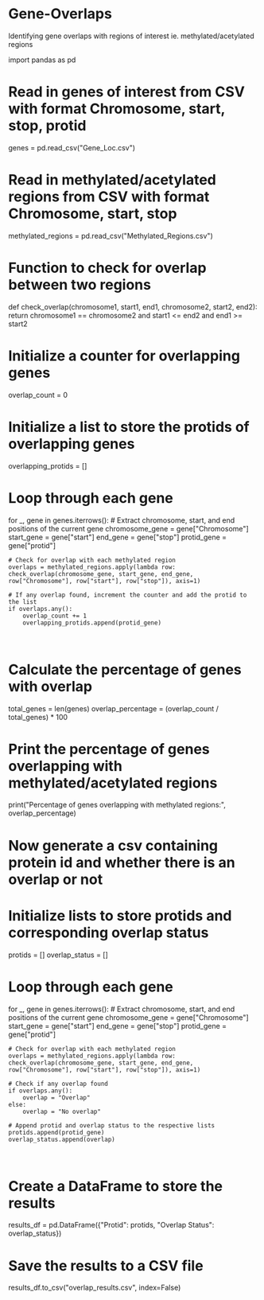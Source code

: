 # Gene-Overlaps
Identifying gene overlaps with regions of interest ie. methylated/acetylated regions

import pandas as pd

# Read in genes of interest from CSV with format Chromosome, start, stop, protid
genes = pd.read_csv("Gene_Loc.csv")
​
# Read in methylated/acetylated regions from CSV with format Chromosome, start, stop
methylated_regions = pd.read_csv("Methylated_Regions.csv")

# Function to check for overlap between two regions
def check_overlap(chromosome1, start1, end1, chromosome2, start2, end2):
    return chromosome1 == chromosome2 and start1 <= end2 and end1 >= start2
    
# Initialize a counter for overlapping genes
overlap_count = 0

# Initialize a list to store the protids of overlapping genes
overlapping_protids = []

# Loop through each gene
for _, gene in genes.iterrows():
    # Extract chromosome, start, and end positions of the current gene
    chromosome_gene = gene["Chromosome"]
    start_gene = gene["start"]
    end_gene = gene["stop"]
    protid_gene = gene["protid"]
    
    # Check for overlap with each methylated region
    overlaps = methylated_regions.apply(lambda row: check_overlap(chromosome_gene, start_gene, end_gene, row["Chromosome"], row["start"], row["stop"]), axis=1)
    
    # If any overlap found, increment the counter and add the protid to the list
    if overlaps.any():
        overlap_count += 1
        overlapping_protids.append(protid_gene)
​
# Calculate the percentage of genes with overlap
total_genes = len(genes)
overlap_percentage = (overlap_count / total_genes) * 100

# Print the percentage of genes overlapping with methylated/acetylated regions
print("Percentage of genes overlapping with methylated regions:", overlap_percentage)


# Now generate a csv containing protein id and whether there is an overlap or not

# Initialize lists to store protids and corresponding overlap status
protids = []
overlap_status = []
​
# Loop through each gene
for _, gene in genes.iterrows():
    # Extract chromosome, start, and end positions of the current gene
    chromosome_gene = gene["Chromosome"]
    start_gene = gene["start"]
    end_gene = gene["stop"]
    protid_gene = gene["protid"]
    
    # Check for overlap with each methylated region
    overlaps = methylated_regions.apply(lambda row: check_overlap(chromosome_gene, start_gene, end_gene, row["Chromosome"], row["start"], row["stop"]), axis=1)
    
    # Check if any overlap found
    if overlaps.any():
        overlap = "Overlap"
    else:
        overlap = "No overlap"
    
    # Append protid and overlap status to the respective lists
    protids.append(protid_gene)
    overlap_status.append(overlap)
​
# Create a DataFrame to store the results
results_df = pd.DataFrame({"Protid": protids, "Overlap Status": overlap_status})
​
# Save the results to a CSV file
results_df.to_csv("overlap_results.csv", index=False)
